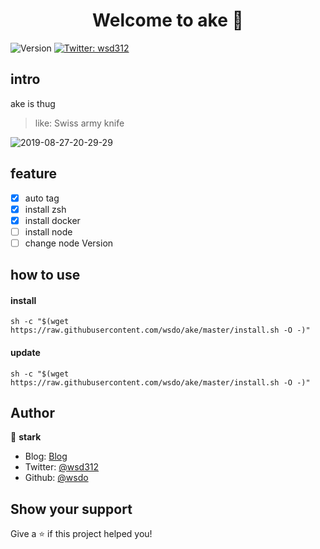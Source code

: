 <h1 align="center">Welcome to ake 👋</h1>
<p>
  <img alt="Version" src="https://img.shields.io/npm/v/ake.svg">
  <a href="https://twitter.com/wsd312">
    <img alt="Twitter: wsd312" src="https://img.shields.io/twitter/follow/wsd312.svg?style=social" target="_blank" />
  </a>
</p>

## intro
ake is thug
<!-- <h4> 阿珂是一个刺客 </h4> -->
> like: Swiss army knife

![2019-08-27-20-29-29](http://s.shudong.wang/2019-08-27-20-29-29.png)



## feature
* [x] auto tag
* [x] install zsh
* [x] install docker
* [ ] install node
* [ ] change node Version

## how to use

#### install
```
sh -c "$(wget https://raw.githubusercontent.com/wsdo/ake/master/install.sh -O -)"
```

#### update
```
sh -c "$(wget https://raw.githubusercontent.com/wsdo/ake/master/install.sh -O -)"
```

## Author

👤 **stark**

* Blog: [Blog](https://shudong.wang)
* Twitter: [@wsd312](https://twitter.com/wsd312)
* Github: [@wsdo](https://github.com/wsdo)

## Show your support

Give a ⭐️ if this project helped you!
